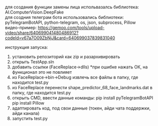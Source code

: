 для создания функции замены лица испольвазалсь библиотека: AI.ComputerVision.DeepFake<br />
для создния телеграм бота использовались библиотеки: pyTelegramBotAPI, python-telegram, os, json, subprocess, Pillow<br />
видео-пример: https://gemoo.com/tools/upload-video/share/640699041480486912?codeId=v67a7O09ZbNjJ&card=640699037839831040 <br />

инструкция запуска:
1) установить репозиторий как zip и разархивировать
2) открыть TestApp.sln 
3) добавить ссылки (FaceReplace->dlls) *при ошибке нажать ОК, на функционал это не повлияет
4) из FaceReplace->bin->Debug извлечь все файлы в папку, где находится test.py
5) из FaceReplace перенести shape_predictor_68_face_landmarks.dat в папку, где находится test.py
6) открыть CMD, ввести данные команды:
pip install pyTelegramBotAPI
pip install Pillow
7) адаптировать код, под свои данные (токен, айди чата поддержки, айди канала)
8) запустить test.py

